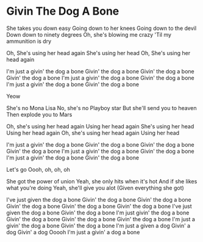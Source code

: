 # Givin The Dog A Bone

She takes you down easy
Going down to her knees
Going down to the devil
Down down to ninety degrees
Oh, she's blowing me crazy
'Til my ammunition is dry

Oh, She's using her head again
She's using her head
Oh, She's using her head again

I'm just a givin' the dog a bone
Givin' the dog a bone
Givin' the dog a bone
Givin' the dog a bone
I'm just a givin' the dog a bone
Givin' the dog a bone
I'm just a givin' the dog a bone
Givin' the dog a bone

Yeow

She's no Mona Lisa
No, she's no Playboy star
But she'll send you to heaven
Then explode you to Mars

Oh, she's using her head again
Using her head again
She's using her head
Using her head again
Oh, she's using her head again
Using her head

I'm just a givin' the dog a bone
Givin' the dog a bone
Givin' the dog a bone
Givin' the dog a bone
I'm just a givin' the dog a bone
Givin' the dog a bone
I'm just a givin' the dog a bone
Givin' the dog a bone

Let's go
Oooh, oh, oh, oh

She got the power of union
Yeah, she only hits when it's hot
And if she likes what you're doing
Yeah, she'll give you alot
(Given everything she got)

I've just given the dog a bone
Givin' the dog a bone
Givin' the dog a bone
Givin' the dog a bone
Givin' the dog a bone
Givin' the dog a bone
I've just given the dog a bone
Givin' the dog a bone
I'm just givin' the dog a bone
Givin' the dog a bone
Givin' the dog a bone
Givin' the dog a bone
I'm just a givin' the dog a bone
Givin' the dog a bone
I'm just a given a dog
Givin' a dog
Givin' a dog
Ooooh
I'm just a givin' a dog a bone